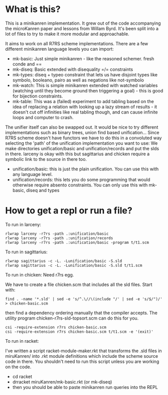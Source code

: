 # What is this?

This is a minikanren implementation. It grew out of the code accompanying the microKanren paper and lessons from Willam Byrd. It's been split into a lot of files to try to make it more modular and approachable.

It aims to work on all R7RS scheme implementations. There are a few different minikanren language levels you can import:

* mk-basic: Just simple minikanren - like the reasoned schemer. fresh conde and ==
* mk-diseq: Basic extended with disequality =/= constraints
* mk-types: diseq + typeo constraint that lets us have disjoint types like symbolo, booleano, pairo as well as negations like not-symbolo
* mk-watch: This is simple minikanren extended with watched variables (watching until they become ground then triggering a goal) - this is good for bijection constraints.
* mk-table: This was a (failed) experiment to add tabling based on the idea of replacing a relation with looking up a lazy stream of results - it doesn't cut off infinities like real tabling though, and can cause infinite loops and computer to crash.

The unifier itself can also be swapped out. It would be nice to try different implementations such as binary trees, union find based unification... Since R7RS scheme doesn't have functors we have to do this in a convoluted way selecting the 'path' of the unification implementation you want to use: We make directories unification/basic and unification/records and put the slds in there. larceny is okay with this but sagittarius and chicken require a symbolic link to the source in there too.

* unification/basic: this is just the plain unification. You can use this with any language level.
* unification/records: this lets you do some programming that would otherwise require absento constraints. You can only use this with mk-basic, diseq and types

# How to get a repl or run a file?

To run in larceny:
```
rlwrap larceny -r7rs -path .:unification/basic
rlwrap larceny -r7rs -path .:unification/records
rlwrap larceny -r7rs -path .:unification/basic -program t/t1.scm
```

To run in sagittarius:
```
rlwrap sagittarius -c -L. -Lunification/basic -S.sld
rlwrap sagittarius -c -L. -Lunification/basic -S.sld t/t1.scm
```

To run in chicken: Need r7rs egg.

We have to create a file chicken.scm that includes all the sld files. Start with:
```
find . -name '*.sld' | sed -e 's/^.\//\(include "/' | sed -e 's/$/")/' > chicken-basic.scm
```

then find a dependency ordering manually that the compiler accepts. The utility program chicken-r7rs-sld-topsort.scm can do this for you.

```
csi -require-extension r7rs chicken-basic.scm
csi -require-extension r7rs chicken-basic.scm t/t1.scm -e '(exit)'
```

To run in racket:

I've written a script racket-module-maker.rkt that transforms the .sld files in miruKanren/ into .rkt module definitions which include the scheme source code in there. You shouldn't need to run this script unless you are working on the code.

* cd racket
* drracket miruKanren/mk-basic.rkt (or mk-diseq)
* then you should be able to paste minikanren run queries into the REPL
